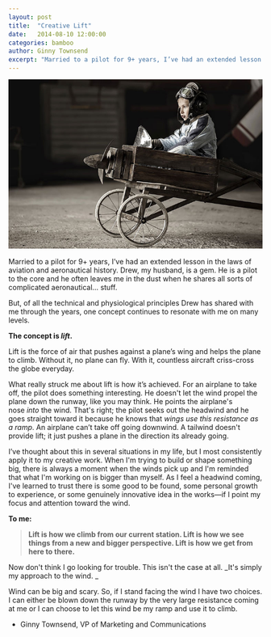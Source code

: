 ```yaml
---
layout: post
title:  "Creative Lift"
date:   2014-08-10 12:00:00
categories: bamboo
author: Ginny Townsend
excerpt: "Married to a pilot for 9+ years, I’ve had an extended lesson in the laws of aviation and aeronautical history. Drew, my husband, is a gem. He is a pilot to the core and he often leaves me in the dust when he shares all sorts of complicated aeronautical… stuff."
---
```


![Creative Lift](/images/posts/creative-lift.jpg)

Married to a pilot for 9+ years, I’ve had an extended lesson in the laws of aviation and aeronautical history. Drew, my husband, is a gem. He is a pilot to the core and he often leaves me in the dust when he shares all sorts of complicated aeronautical… stuff.

But, of all the technical and physiological principles Drew has shared with me through the years, one concept continues to resonate with me on many levels.

**The concept is _lift_.**

Lift is the force of air that pushes against a plane’s wing and helps the plane to climb. Without it, no plane can fly. With it, countless aircraft criss-cross the globe everyday.

What really struck me about lift is how it’s achieved. For an airplane to take off, the pilot does something interesting. He doesn't let the wind propel the plane down the runway, like you may think. He points the airplane's nose _into_ the wind. That's right; the pilot seeks out the headwind and he goes straight toward it because he knows that _wings use this resistance as a ramp_. An airplane can’t take off going downwind. A tailwind doesn't provide lift; it just pushes a plane in the direction its already going.

I’ve thought about this in several situations in my life, but I most consistently apply it to my creative work. When I'm trying to build or shape something big, there is always a moment when the winds pick up and I'm reminded that what I'm working on is bigger than myself. As I feel a headwind coming, I've learned to trust there is some good to be found, some personal growth to experience, or some genuinely innovative idea in the works—if I point my focus and attention toward the wind.

**To me:**

> **Lift is how we climb from our current station. Lift is how we see things from a new and bigger perspective. Lift is how we get from here to there.**

Now don't think I go looking for trouble. This isn't the case at all. _It's simply my approach to the wind. _

Wind can be big and scary. So, if I stand facing the wind I have two choices. I can either be blown down the runway by the very large resistance coming at me or I can choose to let this wind be my ramp and use it to climb.

- Ginny Townsend, VP of Marketing and Communications